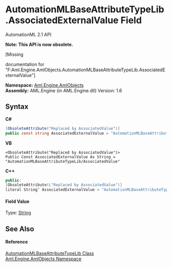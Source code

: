 # AutomationMLBaseAttributeTypeLib.AssociatedExternalValue Field
AutomationML 2.1 API 

**Note: This API is now obsolete.**

\[Missing <summary> documentation for "F:Aml.Engine.AmlObjects.AutomationMLBaseAttributeTypeLib.AssociatedExternalValue"\]

**Namespace:**&nbsp;<a href="N_Aml_Engine_AmlObjects">Aml.Engine.AmlObjects</a><br />**Assembly:**&nbsp;AML.Engine (in AML.Engine.dll) Version: 1.6

## Syntax

**C#**<br />
``` C#
[ObsoleteAttribute("Replaced by AssociatedValue")]
public const string AssociatedExternalValue = "AutomationMLBaseAttributeTypeLib/AssociatedValue"
```

**VB**<br />
``` VB
<ObsoleteAttribute("Replaced by AssociatedValue")>
Public Const AssociatedExternalValue As String = "AutomationMLBaseAttributeTypeLib/AssociatedValue"
```

**C++**<br />
``` C++
public:
[ObsoleteAttribute(L"Replaced by AssociatedValue")]
literal String^ AssociatedExternalValue = "AutomationMLBaseAttributeTypeLib/AssociatedValue"
```


#### Field Value
Type: <a href="https://docs.microsoft.com/dotnet/api/system.string" target="_parent" rel="noopener noreferrer">String</a>

## See Also


#### Reference
<a href="T_Aml_Engine_AmlObjects_AutomationMLBaseAttributeTypeLib">AutomationMLBaseAttributeTypeLib Class</a><br /><a href="N_Aml_Engine_AmlObjects">Aml.Engine.AmlObjects Namespace</a><br />